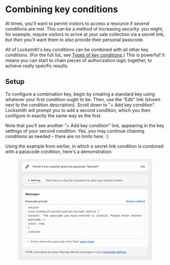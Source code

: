 # Combining key conditions

At times, you'll want to permit visitors to access a resource if _several_ conditions are met. This can be a method of increasing security: you might, for example, require visitors to arrive at your sale collection via a secret link, _but then_ you'll want them to _also_ provide their personal passcode.

All of Locksmith's key conditions can be combined with all other key conditions. (For the full list, see [Types of key conditions](https://docs.uselocksmith.com/article/492-types-of-key-conditions).) This is powerful! It means you can start to chain pieces of authorization logic together, to achieve really specific results.

## Setup

To configure a combination key, begin by creating a standard key using whatever your first condition ought to be. Then, use the "Edit" link (shown next to the condition description). Scroll down to "+ Add key condition". Locksmith will prompt you to add a second condition, which you then configure in exactly the same way as the first.

Note that you'll see another "+ Add key condition" link, appearing in the key settings of your second condition. Yes, you may continue chaining conditions as needed – there are no limits here. :)

Using the example from earlier, in which a secret link condition is combined with a passcode condition, here's a demonstration:

<figure><img src="../../.gitbook/assets/2024-04-16 23.34.42.gif" alt=""><figcaption></figcaption></figure>
